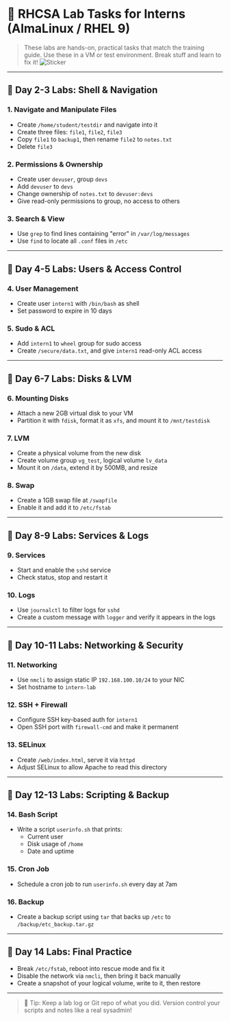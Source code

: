 # 🐧 RHCSA Lab Tasks for Interns (AlmaLinux / RHEL 9)

> These labs are hands-on, practical tasks that match the training guide. Use these in a VM or test environment. Break stuff and learn to fix it!
![Sticker](https://media3.giphy.com/media/v1.Y2lkPTc5MGI3NjExNHQyaTY3YXJkcDdwZ25nczAwZ2R3NnpwbjVycW5sMGN3dmE0Mmt4dSZlcD12MV9pbnRlcm5hbF9naWZfYnlfaWQmY3Q9Zw/phw2emHejeR33WurHU/giphy.gif)
---

## 🐧 Day 2-3 Labs: Shell & Navigation

### 1. Navigate and Manipulate Files
- Create `/home/student/testdir` and navigate into it
- Create three files: `file1`, `file2`, `file3`
- Copy `file1` to `backup1`, then rename `file2` to `notes.txt`
- Delete `file3`

### 2. Permissions & Ownership
- Create user `devuser`, group `devs`
- Add `devuser` to `devs`
- Change ownership of `notes.txt` to `devuser:devs`
- Give read-only permissions to group, no access to others

### 3. Search & View
- Use `grep` to find lines containing "error" in `/var/log/messages`
- Use `find` to locate all `.conf` files in `/etc`

---

## 🐧 Day 4-5 Labs: Users & Access Control

### 4. User Management
- Create user `intern1` with `/bin/bash` as shell
- Set password to expire in 10 days

### 5. Sudo & ACL
- Add `intern1` to `wheel` group for sudo access
- Create `/secure/data.txt`, and give `intern1` read-only ACL access

---

## 🐧 Day 6-7 Labs: Disks & LVM

### 6. Mounting Disks
- Attach a new 2GB virtual disk to your VM
- Partition it with `fdisk`, format it as `xfs`, and mount it to `/mnt/testdisk`

### 7. LVM
- Create a physical volume from the new disk
- Create volume group `vg_test`, logical volume `lv_data`
- Mount it on `/data`, extend it by 500MB, and resize

### 8. Swap
- Create a 1GB swap file at `/swapfile`
- Enable it and add it to `/etc/fstab`

---

## 🐧 Day 8-9 Labs: Services & Logs

### 9. Services
- Start and enable the `sshd` service
- Check status, stop and restart it

### 10. Logs
- Use `journalctl` to filter logs for `sshd`
- Create a custom message with `logger` and verify it appears in the logs

---

## 🐧 Day 10-11 Labs: Networking & Security

### 11. Networking
- Use `nmcli` to assign static IP `192.168.100.10/24` to your NIC
- Set hostname to `intern-lab`

### 12. SSH + Firewall
- Configure SSH key-based auth for `intern1`
- Open SSH port with `firewall-cmd` and make it permanent

### 13. SELinux
- Create `/web/index.html`, serve it via `httpd`
- Adjust SELinux to allow Apache to read this directory

---

## 🐧 Day 12-13 Labs: Scripting & Backup

### 14. Bash Script
- Write a script `userinfo.sh` that prints:
  - Current user
  - Disk usage of `/home`
  - Date and uptime

### 15. Cron Job
- Schedule a cron job to run `userinfo.sh` every day at 7am

### 16. Backup
- Create a backup script using `tar` that backs up `/etc` to `/backup/etc_backup.tar.gz`

---

## 🏁 Day 14 Labs: Final Practice

- Break `/etc/fstab`, reboot into rescue mode and fix it
- Disable the network via `nmcli`, then bring it back manually
- Create a snapshot of your logical volume, write to it, then restore

---

> 🐧 Tip: Keep a lab log or Git repo of what you did. Version control your scripts and notes like a real sysadmin!

